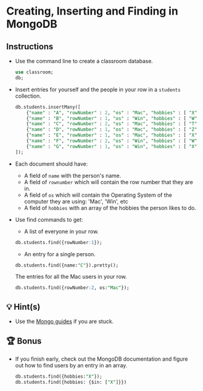 # Creating, Inserting and Finding in MongoDB

## Instructions

- Use the command line to create a classroom database.

  ```sql
  use classroom;
  db;
  ```

- Insert entries for yourself and the people in your row in a `students` collection.

  ```sql
  db.students.insertMany([
      {"name" : "A", "rowNumber" : 2, "os" : "Mac", "hobbies" : [ "X", "Y" ]},
      {"name" : "B", "rowNumber" : 1, "os" : "Win", "hobbies" : [ "W", "Y" ]},
      {"name" : "C", "rowNumber" : 2, "os" : "Mac", "hobbies" : [ "T", "W" ]},
      {"name" : "D", "rowNumber" : 1, "os" : "Mac", "hobbies" : [ "Z" ]},
      {"name" : "E", "rowNumber" : 1, "os" : "Mac", "hobbies" : [ "X", "Y" ]},
      {"name" : "F", "rowNumber" : 2, "os" : "Win", "hobbies" : [ "W", "Z" ]},
      {"name" : "G", "rowNumber" : 1, "os" : "Win", "hobbies" : [ "X", "Y", "Z" ]}
  ]);
  ```

- Each document should have:

  - A field of `name` with the person's name.
  - A field of `rownumber` which will contain the row number that they are in.
  - A field of `os` which will contain the Operating System of the computer they are using: 'Mac', 'Win', etc
  - A field of `hobbies` with an array of the hobbies the person likes to do.

- Use find commands to get:

  - A list of everyone in your row.

  ```sql
  db.students.find({rowNumber:1});
  ```

  - An entry for a single person.

  ```sql
  db.students.find({name:"C"}).pretty();
  ```

  The entries for all the Mac users in your row.

  ```sql
  db.students.find({rowNumber:2, os:"Mac"});
  ```

## 💡 Hint(s)

- Use the [Mongo guides](https://docs.mongodb.com/guides/) if you are stuck.

## 🏆 Bonus

- If you finish early, check out the MongoDB documentation and figure out how to find users by an entry in an array.

  ```sql
  db.students.find({hobbies:"X"});
  db.students.find({hobbies: {$in: ["X"]}})
  ```
